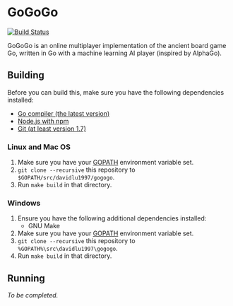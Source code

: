 # GoGoGo
[![Build Status](https://travis-ci.org/DavidLu1997/gogogo.svg?branch=master)](https://travis-ci.org/DavidLu1997/gogogo)

GoGoGo is an online multiplayer implementation of the ancient board game Go, written in Go with a machine learning AI player (inspired by AlphaGo).

## Building
Before you can build this, make sure you have the following dependencies installed:
* [Go compiler (the latest version)](https://golang.org/doc/install)
* [Node.js with npm](https://nodejs.org/en/download/)
* [Git (at least version 1.7)](https://git-scm.com/downloads)

### Linux and Mac OS
1. Make sure you have your [GOPATH](https://golang.org/doc/code.html) environment variable set.
2. `git clone --recursive` this repository to `$GOPATH/src/davidlu1997/gogogo`.
3. Run `make build` in that directory.

### Windows
1. Ensure you have the following additional dependencies installed:
	* GNU Make
2. Make sure you have your [GOPATH](https://golang.org/doc/code.html) environment variable set.
3. `git clone --recursive` this repository to `%GOPATH%\src\davidlu1997\gogogo`.
4. Run `make build` in that directory.

## Running
*To be completed.*
